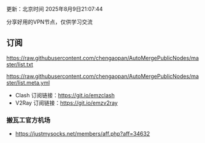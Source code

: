 更新：北京时间 2025年8月9日21:07:44

分享好用的VPN节点，仅供学习交流

## 订阅
https://raw.githubusercontent.com/chengaopan/AutoMergePublicNodes/master/list.txt

https://raw.githubusercontent.com/chengaopan/AutoMergePublicNodes/master/list.meta.yml


- Clash 订阅链接：https://git.io/emzclash
- V2Ray 订阅链接：https://git.io/emzv2ray

### 搬瓦工官方机场
- https://justmysocks.net/members/aff.php?aff=34632
